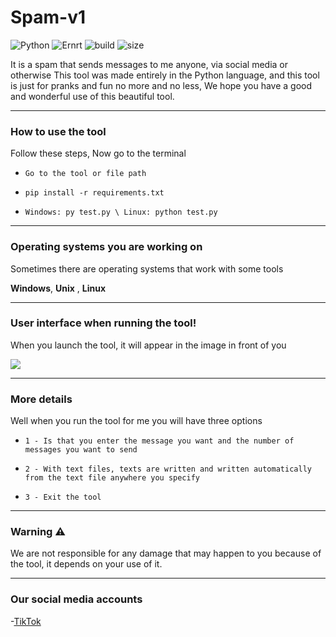 # Spam-v1
![Python](https://img.shields.io/static/v1?label=Python&message=3.9.4&color=informational)
![Ernrt](https://img.shields.io/static/v1?label=System&message=Windows,%20Linux,%20Unix&color=yellowgreen)
![build](https://img.shields.io/badge/build-passing-brightgreen)
![size](https://img.shields.io/static/v1?label=minified%20size&message=2.679%20bt&color=orange)

It is a spam that sends messages to me anyone, via social media or otherwise
This tool was made entirely in the Python language, and this tool is just for pranks and fun no more and no less, We hope you have a good and wonderful use of this beautiful tool.

------------------------------------------------------------------------
### How to use the tool

Follow these steps, Now go to the terminal

* `Go to the tool or file path`

* `pip install -r requirements.txt`

* `Windows: py test.py \ Linux: python test.py`

------------------------------------------------------------------------
### Operating systems you are working on

Sometimes there are operating systems that work with some tools

 **Windows**,
 **Unix** ,
 **Linux**

------------------------------------------------------------------------
### User interface when running the tool!

When you launch the tool, it will appear in the image in front of you

<img src="https://i.imgur.com/y21DWX0.png">

------------------------------------------------------------------------
### More details

Well when you run the tool for me you will have three options

* `1 - Is that you enter the message you want and the number of messages you want to send`

* `2 - With text files, texts are written and written automatically from the text file anywhere you specify`

* `3 - Exit the tool`

------------------------------------------------------------------------
### Warning ⚠

We are not responsible for any damage that may happen to you because of the tool, it depends on your use of it.

------------------------------------------------------------------------
### Our social media accounts

-[TikTok](https://www.tiktok.com/@l.7a)




